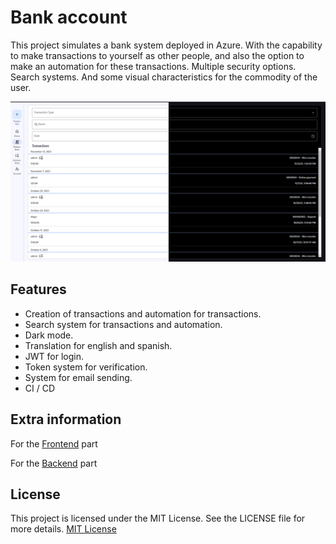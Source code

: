 # Bank account
This project simulates a bank system deployed in Azure.
With the capability to make transactions to yourself as other people, 
and also the option to make an automation for these transactions.
Multiple security options.
Search systems.
And some visual characteristics for the commodity of the user.

![Example of the transactions page](/imgs/example.jpg "Transactions page")

## Features

- Creation of transactions and automation for transactions.
- Search system for transactions and automation.
- Dark mode.
- Translation for english and spanish.
- JWT for login.
- Token system for verification.
- System for email sending. 
- CI / CD

## Extra information

For the [Frontend](/fronted/README.md) part

For the [Backend](/backend/README.md) part

## License
This project is licensed under the MIT License. See the LICENSE file for more details.
[MIT License](./LICENSE)
